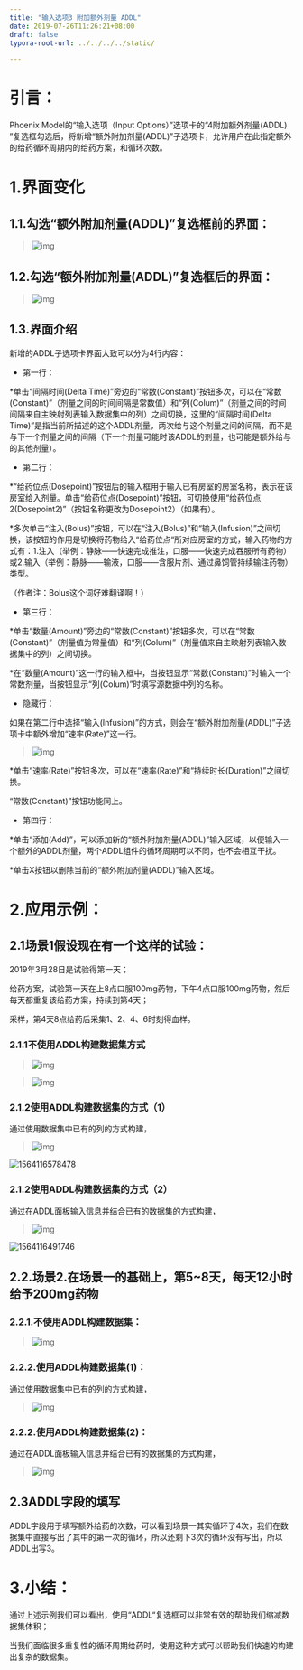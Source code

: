 ```yaml
---
title: "输入选项3 附加额外剂量 ADDL"
date: 2019-07-26T11:26:21+08:00
draft: false
typora-root-url: ../../../../static/

---
```


# 引言：

Phoenix Model的“输入选项（Input Options）”选项卡的“4附加额外剂量(ADDL) ”复选框勾选后，将新增“额外附加剂量(ADDL)”子选项卡，允许用户在此指定额外的给药循环周期内的给药方案，和循环次数。

 

# 1.界面变化

## 1.1.勾选“额外附加剂量(ADDL)”复选框前的界面：

> ![img](/images/输入选项3-附加额外剂量-ADDL/clip_image002.jpg)

 

## 1.2.勾选“额外附加剂量(ADDL)”复选框后的界面：

> ![img](/images/输入选项3-附加额外剂量-ADDL/clip_image004.jpg)

 

## 1.3.界面介绍

新增的ADDL子选项卡界面大致可以分为4行内容：

- 第一行：


*单击“间隔时间(Delta Time)”旁边的“常数(Constant)”按钮多次，可以在“常数(Constant)”（剂量之间的时间间隔是常数值）和“列(Colum)”（剂量之间的时间间隔来自主映射列表输入数据集中的列）之间切换，这里的“间隔时间(Delta Time)”是指当前所描述的这个ADDL剂量，两次给与这个剂量之间的间隔，而不是与下一个剂量之间的间隔（下一个剂量可能时该ADDL的剂量，也可能是额外给与的其他剂量）。

 

- 第二行：


*“给药位点(Dosepoint)”按钮后的输入框用于输入已有房室的房室名称，表示在该房室给入剂量。单击“给药位点(Dosepoint)”按钮，可切换使用“给药位点2(Dosepoint2)”（按钮名称更改为Dosepoint2）（如果有）。

*多次单击“注入(Bolus)”按钮，可以在“注入(Bolus)”和“输入(Infusion)”之间切换，该按钮的作用是切换将药物给入“给药位点“所对应房室的方式，输入药物的方式有：1.注入（举例：静脉——快速完成推注，口服——快速完成吞服所有药物）或2.输入（举例：静脉——输液，口服——含服片剂、通过鼻饲管持续输注药物）类型。

（作者注：Bolus这个词好难翻译啊！）

 

- 第三行：


*单击“数量(Amount)”旁边的“常数(Constant)”按钮多次，可以在“常数(Constant)”（剂量值为常量值）和“列(Colum)”（剂量值来自主映射列表输入数据集中的列）之间切换。

*在“数量(Amount)”这一行的输入框中，当按钮显示“常数(Constant)”时输入一个常数剂量，当按钮显示“列(Colum)”时填写源数据中列的名称。

- 隐藏行：


如果在第二行中选择“输入(Infusion)”的方式，则会在“额外附加剂量(ADDL)”子选项卡中额外增加“速率(Rate)”这一行。

> ![img](/images/输入选项3-附加额外剂量-ADDL/clip_image006.jpg)

*单击“速率(Rate)”按钮多次，可以在“速率(Rate)”和“持续时长(Duration)”之间切换。

“常数(Constant)”按钮功能同上。

 

- 第四行：


*单击“添加(Add)”，可以添加新的“额外附加剂量(ADDL)”输入区域，以便输入一个额外的ADDL剂量，两个ADDL组件的循环周期可以不同，也不会相互干扰。

*单击X按钮以删除当前的“额外附加剂量(ADDL)”输入区域。

 

# 2.应用示例：

## 2.1场景1假设现在有一个这样的试验：

2019年3月28日是试验得第一天；

给药方案，试验第一天在上8点口服100mg药物，下午4点口服100mg药物，然后每天都重复该给药方案，持续到第4天；

采样，第4天8点给药后采集1、2、4、6时刻得血样。

 

### 2.1.1不使用ADDL构建数据集方式

> ![img](/images/输入选项3-附加额外剂量-ADDL/clip_image008.jpg)

> ![img](/images/输入选项3-附加额外剂量-ADDL/clip_image010.jpg)

 

### 2.1.2使用ADDL构建数据集的方式（1）

通过使用数据集中已有的列的方式构建，

> ![img](/images/输入选项3-附加额外剂量-ADDL/clip_image012.jpg)

![1564116578478](/images/输入选项3-附加额外剂量-ADDL/1564116578478.png)

 

### 2.1.2使用ADDL构建数据集的方式（2）

通过在ADDL面板输入信息并结合已有的数据集的方式构建，

> ![img](/images/输入选项3-附加额外剂量-ADDL/clip_image016.jpg)

![1564116491746](/images/输入选项3-附加额外剂量-ADDL/1564116491746.png)

 

## 2.2.场景2.在场景一的基础上，第5~8天，每天12小时给予200mg药物

### 2.2.1.不使用ADDL构建数据集：

> ![img](/images/输入选项3-附加额外剂量-ADDL/clip_image019.jpg)

 

### 2.2.2.使用ADDL构建数据集(1)：

通过使用数据集中已有的列的方式构建，

> ![img](/images/输入选项3-附加额外剂量-ADDL/clip_image021.jpg)

 

### 2.2.2.使用ADDL构建数据集(2)：

通过在ADDL面板输入信息并结合已有的数据集的方式构建，

> ![img](/images/输入选项3-附加额外剂量-ADDL/clip_image023.jpg)

 

## 2.3ADDL字段的填写

ADDL字段用于填写额外给药的次数，可以看到场景一其实循环了4次，我们在数据集中直接写出了其中的第一次的循环，所以还剩下3次的循环没有写出，所以ADDL出写3。

 

# 3.小结：

通过上述示例我们可以看出，使用“ADDL“复选框可以非常有效的帮助我们缩减数据集体积；

当我们面临很多重复性的循环周期给药时，使用这种方式可以帮助我们快速的构建出复杂的数据集。